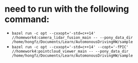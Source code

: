 # need to run with the following command:
- `bazel run -c opt --cxxopt='-std=c++14' //homework4:camera_lidar_fusion_main -- --pony_data_dir /home/hongfz/Documents/Learn/AutomonousDrivingHW/sample`
- `bazel run -c opt --cxxopt='-std=c++14' --copt='-fPIC' //homework4:pointcloud_viewer_main -- --pony_data_dir /home/hongfz/Documents/Learn/AutomonousDrivingHW/sample`